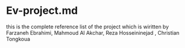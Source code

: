 # Ev-project.md
this is the complete reference list of the project which is wiritten by Farzaneh Ebrahimi, Mahmoud Al Akchar, Reza Hosseininejad , Christian Tongkoua
